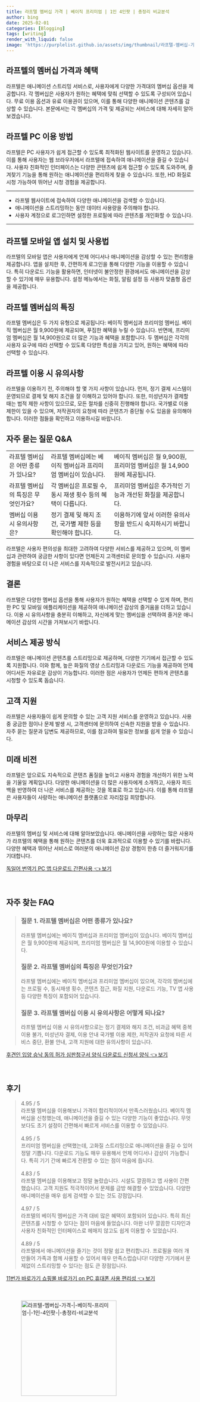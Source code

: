 ```yaml
---
title: 라프텔 멤버십 가격 | 베이직 프리미엄 | 1인 4인팟 | 총정리 비교분석
author: bing
date: 2025-02-01
categories: [Blogging]
tags: [writing]
render_with_liquid: false
image: 'https://purplelist.github.io/assets/img/thumbnail/라프텔-멤버십-가격-|-베이직-프리미엄-|-1인-4인팟-|-총정리-비교분석.webp'
---
```



<h2 id='라프텔_멤버십_가격'>라프텔의 멤버십 가격과 혜택</h2>

<p>라프텔은 애니메이션 스트리밍 서비스로, 사용자에게 다양한 가격대의 멤버십 옵션을 제공합니다. 각 멤버십은 사용자가 원하는 혜택에 맞춰 선택할 수 있도록 구성되어 있습니다. 무료 이용 옵션과 유료 이용권이 있으며, 이를 통해 다양한 애니메이션 콘텐츠를 감상할 수 있습니다. 본문에서는 각 멤버십의 가격 및 제공되는 서비스에 대해 자세히 알아보겠습니다.</p>

<h2 id='라프텔_PC_이용_방법'>라프텔 PC 이용 방법</h2>

<p>라프텔은 PC 사용자가 쉽게 접근할 수 있도록 최적화된 웹사이트를 운영하고 있습니다. 이를 통해 사용자는 웹 브라우저에서 라프텔에 접속하여 애니메이션을 즐길 수 있습니다. 사용자 친화적인 인터페이스는 다양한 콘텐츠에 쉽게 접근할 수 있도록 도와주며, 즐겨찾기 기능을 통해 원하는 애니메이션을 편리하게 찾을 수 있습니다. 또한, HD 화질로 시청 가능하여 뛰어난 시청 경험을 제공합니다.</p>

<hr />

<ul>
    <li>라프텔 웹사이트에 접속하여 다양한 애니메이션을 검색할 수 있습니다.</li>
    <li>애니메이션을 스트리밍하는 동안 데이터 사용량을 주의해야 합니다.</li>
    <li>사용자 계정으로 로그인하면 설정한 프로필에 따라 콘텐츠를 개인화할 수 있습니다.</li>
</ul>

<hr />

<h2 id='모바일_앱_설치_및_사용법'>라프텔 모바일 앱 설치 및 사용법</h2>

<p>라프텔의 모바일 앱은 사용자에게 언제 어디서나 애니메이션을 감상할 수 있는 편리함을 제공합니다. 앱을 설치한 후, 간편하게 로그인을 통해 다양한 기능을 이용할 수 있습니다. 특히 다운로드 기능을 활용하면, 인터넷이 불안정한 환경에서도 애니메이션을 감상할 수 있기에 매우 유용합니다. 설정 메뉴에서는 화질, 알림 설정 등 사용자 맞춤형 옵션을 제공합니다.</p>

<h2 id='멤버십의_특징'>라프텔 멤버십의 특징</h2>

<p>라프텔 멤버십은 두 가지 유형으로 제공됩니다: 베이직 멤버십과 프리미엄 멤버십. 베이직 멤버십은 월 9,900원에 제공되며, 푸짐한 혜택을 누릴 수 있습니다. 반면에, 프리미엄 멤버십은 월 14,900원으로 더 많은 기능과 혜택을 포함합니다. 두 멤버십은 각각의 사용자 요구에 따라 선택할 수 있도록 다양한 특성을 가지고 있어, 원하는 혜택에 따라 선택할 수 있습니다.</p>

<h2 id='라프텔_이용시_유의사항'>라프텔 이용 시 유의사항</h2>

<p>라프텔을 이용하기 전, 주의해야 할 몇 가지 사항이 있습니다. 먼저, 정기 결제 시스템이 운영되므로 결제 및 해지 조건을 잘 이해하고 있어야 합니다. 또한, 미성년자가 결제할 때는 법적 제한 사항이 있으므로, 모든 절차를 신중히 진행해야 합니다. 국가별로 이용 제한이 있을 수 있으며, 저작권자의 요청에 따라 콘텐츠가 중단될 수도 있음을 유의해야 합니다. 이러한 점들을 확인하고 이용하시길 바랍니다.</p>

<h2 id='자주_묻는_질문_QNA'>자주 묻는 질문 Q&A</h2>

<table>
    <tr>
        <td>라프텔 멤버십은 어떤 종류가 있나요?</td>
        <td>라프텔 멤버십에는 베이직 멤버십과 프리미엄 멤버십이 있습니다.</td>
        <td>베이직 멤버십은 월 9,900원, 프리미엄 멤버십은 월 14,900원에 제공됩니다.</td>
    </tr>
    <tr>
        <td>라프텔 멤버십의 특징은 무엇인가요?</td>
        <td>각 멤버십은 프로필 수, 동시 재생 횟수 등의 혜택이 다릅니다.</td>
        <td>프리미엄 멤버십은 추가적인 기능과 개선된 화질을 제공합니다.</td>
    </tr>
    <tr>
        <td>멤버십 이용 시 유의사항은?</td>
        <td>정기 결제 및 해지 조건, 국가별 제한 등을 확인해야 합니다.</td>
        <td>이용하기에 앞서 이러한 유의사항을 반드시 숙지하시기 바랍니다.</td>
    </tr>
</table>

<p>라프텔은 사용자 편의성을 최대한 고려하여 다양한 서비스를 제공하고 있으며, 이 멤버십과 관련하여 궁금한 사항이 있다면 언제든지 고객센터로 문의할 수 있습니다. 사용자 경험을 바탕으로 더 나은 서비스를 지속적으로 발전시키고 있습니다.</p>

<h2 id='결론'>결론</h2>

<p>라프텔은 다양한 멤버십 옵션을 통해 사용자가 원하는 혜택을 선택할 수 있게 하며, 편리한 PC 및 모바일 애플리케이션을 제공하여 애니메이션 감상의 즐거움을 더하고 있습니다. 이용 시 유의사항을 충분히 이해하고, 자신에게 맞는 멤버십을 선택하여 즐거운 애니메이션 감상의 시간을 가져보시기 바랍니다.</p>

<h2 id='서비스_제공_방식'>서비스 제공 방식</h2>

<p>라프텔은 애니메이션 콘텐츠를 스트리밍으로 제공하며, 다양한 기기에서 접근할 수 있도록 지원합니다. 이와 함께, 높은 화질의 영상 스트리밍과 다운로드 기능을 제공하여 언제 어디서든 자유로운 감상이 가능합니다. 이러한 점은 사용자가 언제든 편하게 콘텐츠를 시청할 수 있도록 돕습니다.</p>

<h2 id='고객지원'>고객 지원</h2>

<p>라프텔은 사용자들이 쉽게 문의할 수 있는 고객 지원 서비스를 운영하고 있습니다. 사용 중 궁금한 점이나 문제 발생 시, 고객센터에 문의하여 신속한 지원을 받을 수 있습니다. 자주 묻는 질문과 답변도 제공하므로, 이를 참고하여 필요한 정보를 쉽게 얻을 수 있습니다.</p>

<h2 id='미래비전'>미래 비전</h2>

<p>라프텔은 앞으로도 지속적으로 콘텐츠 품질을 높이고 사용자 경험을 개선하기 위한 노력을 기울일 계획입니다. 다양한 애니메이션을 더 많은 사용자에게 소개하고, 사용자 피드백을 반영하여 더 나은 서비스를 제공하는 것을 목표로 하고 있습니다. 이를 통해 라프텔은 사용자들이 사랑하는 애니메이션 플랫폼으로 자리잡길 희망합니다.</p>

<h2 id='마무리'>마무리</h2>

<p>라프텔의 멤버십 및 서비스에 대해 알아보았습니다. 애니메이션을 사랑하는 많은 사용자가 라프텔의 혜택을 통해 원하는 콘텐츠를 더욱 효과적으로 이용할 수 있기를 바랍니다. 다양한 혜택과 뛰어난 서비스로 여러분의 애니메이션 감상 경험이 한층 더 즐거워지기를 기대합니다.</p>


<p><a class="click-button" title="독일어 번역기 PC 앱 다운로드 간편사용" href="https://purplelist.github.io/posts/%EB%8F%85%EC%9D%BC%EC%96%B4-%EB%B2%88%EC%97%AD%EA%B8%B0-PC-%EC%95%B1-%EB%8B%A4%EC%9A%B4%EB%A1%9C%EB%93%9C-%EA%B0%84%ED%8E%B8%EC%82%AC%EC%9A%A9/" rel="dofollow">독일어 번역기 PC 앱 다운로드 간편사용 👈 보기</a></p><br>
<h2 id='자주_찾는_FAQ'>자주 찾는 FAQ</h2>
<div itemscope="" itemtype="https://schema.org/FAQPage"> 
<blockquote> 
<div itemscope="" itemprop="mainEntity" itemtype="https://schema.org/Question"> 
<h3 itemprop="name">질문 1. 라프텔 멤버십은 어떤 종류가 있나요?</h3> 
<div itemscope="" itemprop="acceptedAnswer" itemtype="https://schema.org/Answer"> 
<span itemprop="text"> 
<p>라프텔 멤버십에는 베이직 멤버십과 프리미엄 멤버십이 있습니다. 베이직 멤버십은 월 9,900원에 제공되며, 프리미엄 멤버십은 월 14,900원에 이용할 수 있습니다.</p> 
</span> 
</div> 
</div> 
<div itemscope="" itemprop="mainEntity" itemtype="https://schema.org/Question"> 
<h3 itemprop="name">질문 2. 라프텔 멤버십의 특징은 무엇인가요?</h3> 
<div itemscope="" itemprop="acceptedAnswer" itemtype="https://schema.org/Answer"> 
<span itemprop="text"> 
<p>라프텔 멤버십에는 베이직 멤버십과 프리미엄 멤버십이 있으며, 각각의 멤버십에는 프로필 수, 동시재생 횟수, 콘텐츠 접근, 화질 지원, 다운로드 기능, TV 앱 사용 등 다양한 특징이 포함되어 있습니다.</p> 
</span> 
</div> 
</div> 
<div itemscope="" itemprop="mainEntity" itemtype="https://schema.org/Question"> 
<h3 itemprop="name">질문 3. 라프텔 멤버십 이용 시 유의사항은 어떻게 되나요?</h3> 
<div itemscope="" itemprop="acceptedAnswer" itemtype="https://schema.org/Answer"> 
<span itemprop="text"> 
<p>라프텔 멤버십 이용 시 유의사항으로는 정기 결제와 해지 조건, 비과금 혜택 중복 이용 불가, 미성년자 결제, 이용 안내 국가별 이용 제한, 저작권자 요청에 따른 서비스 중단, 환불 안내, 고객 지원에 대한 유의사항이 있습니다.</p> 
</span> 
</div> 
</div> 
</blockquote> 
</div>
<p><a class="click-button" title="후견인 입양 승낙 동의 허가 심판청구서 양식 다운로드 신청서 양식" href="https://purplelist.github.io/posts/%ED%9B%84%EA%B2%AC%EC%9D%B8-%EC%9E%85%EC%96%91-%EC%8A%B9%EB%82%99-%EB%8F%99%EC%9D%98-%ED%97%88%EA%B0%80-%EC%8B%AC%ED%8C%90%EC%B2%AD%EA%B5%AC%EC%84%9C-%EC%96%91%EC%8B%9D-%EB%8B%A4%EC%9A%B4%EB%A1%9C%EB%93%9C-%EC%8B%A0%EC%B2%AD%EC%84%9C-%EC%96%91%EC%8B%9D/" rel="dofollow">후견인 입양 승낙 동의 허가 심판청구서 양식 다운로드 신청서 양식 👈 보기</a></p><br>
<h2 id='후기'>후기</h2>
<div itemscope itemtype="https://schema.org/Product">
  <blockquote>
  <div itemprop="review" itemscope itemtype="https://schema.org/Review">
      <div itemprop="reviewRating" itemscope itemtype="https://schema.org/Rating"> <span itemprop="ratingValue">4.95</span> / <span itemprop="bestRating">5</span> </div>
      <span itemprop="reviewBody">라프텔 멤버십을 이용해보니 가격이 합리적이어서 만족스러웠습니다. 베이직 멤버십을 신청했는데, 애니메이션을 즐길 수 있는 다양한 기능이 좋았습니다. 무엇보다도 초기 설정이 간편해서 빠르게 서비스를 이용할 수 있었습니다.</span>
  </div>
  <br>
  <div itemprop="review" itemscope itemtype="https://schema.org/Review">
      <div itemprop="reviewRating" itemscope itemtype="https://schema.org/Rating"> <span itemprop="ratingValue">4.95</span> / <span itemprop="bestRating">5</span> </div>
      <span itemprop="reviewBody">프리미엄 멤버십을 선택했는데, 고화질 스트리밍으로 애니메이션을 즐길 수 있어 정말 기쁩니다. 다운로드 기능도 매우 유용해서 언제 어디서나 감상이 가능합니다. 특히 기기 간에 빠르게 전환할 수 있는 점이 마음에 듭니다.</span>
  </div>
  <br>
  <div itemprop="review" itemscope itemtype="https://schema.org/Review">
      <div itemprop="reviewRating" itemscope itemtype="https://schema.org/Rating"> <span itemprop="ratingValue">4.83</span> / <span itemprop="bestRating">5</span> </div>
      <span itemprop="reviewBody">라프텔 멤버십을 이용해보고 정말 놀랐습니다. 시설도 깔끔하고 앱 사용이 간편했습니다. 고객 지원도 적극적이어서 문제를 금방 해결할 수 있었습니다. 다양한 애니메이션을 매우 쉽게 검색할 수 있는 것도 강점입니다.</span>
  </div>
  <br>
  <div itemprop="review" itemscope itemtype="https://schema.org/Review">
      <div itemprop="reviewRating" itemscope itemtype="https://schema.org/Rating"> <span itemprop="ratingValue">4.97</span> / <span itemprop="bestRating">5</span> </div>
      <span itemprop="reviewBody">라프텔의 베이직 멤버십은 가격 대비 많은 혜택이 포함되어 있습니다. 특히 최신 콘텐츠를 시청할 수 있다는 점이 마음에 들었습니다. 아완 너무 깔끔한 디자인과 사용자 친화적인 인터페이스로 헤매지 않고도 쉽게 이용할 수 있었습니다.</span>
  </div>
  <br>
  <div itemprop="review" itemscope itemtype="https://schema.org/Review">
      <div itemprop="reviewRating" itemscope itemtype="https://schema.org/Rating"> <span itemprop="ratingValue">4.89</span> / <span itemprop="bestRating">5</span> </div>
      <span itemprop="reviewBody">라프텔에서 애니메이션을 즐기는 것이 정말 쉽고 편리합니다. 프로필을 여러 개 만들어 가족과 함께 사용할 수 있어서 매우 만족스럽습니다! 다양한 기기에서 문제없이 스트리밍할 수 있다는 점도 큰 장점입니다.</span>
  </div>
  </blockquote>
</div>
<p><a class="click-button" title="11번가 바로가기 쇼핑몰 바로가기 on PC 휴대폰 사용 편리성" href="https://purplelist.github.io/posts/11%EB%B2%88%EA%B0%80-%EB%B0%94%EB%A1%9C%EA%B0%80%EA%B8%B0-%EC%87%BC%ED%95%91%EB%AA%B0-%EB%B0%94%EB%A1%9C%EA%B0%80%EA%B8%B0-on-PC-%ED%9C%B4%EB%8C%80%ED%8F%B0-%EC%82%AC%EC%9A%A9-%ED%8E%B8%EB%A6%AC%EC%84%B1/" rel="dofollow">11번가 바로가기 쇼핑몰 바로가기 on PC 휴대폰 사용 편리성 👈 보기</a></p><br>
<figure class="image"><img src="https://purplelist.github.io/assets/img/thumbnail/라프텔-멤버십-가격-|-베이직-프리미엄-|-1인-4인팟-|-총정리-비교분석.webp" alt="라프텔-멤버십-가격-|-베이직-프리미엄-|-1인-4인팟-|-총정리-비교분석" width="256" height="256"></figure>
